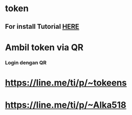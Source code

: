 # token
## For install Tutorial [HERE](https://www.youtube.com/watch?v=I4xFrAJwU64&t=3s)
# Ambil token via QR
### Login dengan QR

# https://line.me/ti/p/~tokeens
# https://line.me/ti/p/~Alka518

